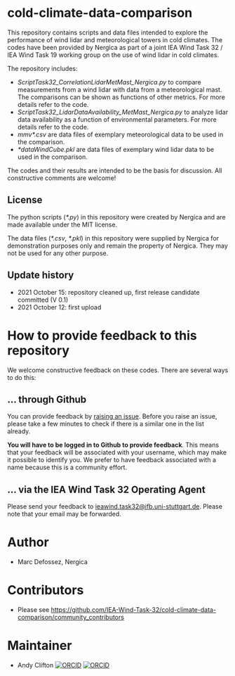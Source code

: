 # cold-climate-data-comparison

This repository contains scripts and data files intended to explore the performance of wind lidar and meteorological towers in cold climates. The codes have been provided by Nergica as part of a joint IEA Wind Task 32 / IEA Wind Task 19 working group on the use of wind lidar in cold climates.

The repository includes:

- _ScriptTask32\_CorrelationLidarMetMast\_Nergica.py_ to compare measurements from a wind lidar with data from a meteorological mast. The comparisons can be shown as functions of other metrics. For more details refer to the code.
- _ScriptTask32\_LidarDataAvailability\_MetMast\_Nergica.py_ to analyze lidar data availability as a function of environmental parameters. For more details refer to the code.
- _mmv*.csv_ are data files of exemplary meteorological data to be used in the comparison.
- _*dataWindCube.pkl_  are data files of exemplary wind lidar data to be used in the comparison.

The codes and their results are intended to be the basis for discussion. All constructive comments are welcome!

## License
The python scripts (_*.py_) in this repository were created by Nergica and are made available under the MIT license.

The data files (_*.csv_, _*.pkl_) in this repository were supplied by Nergica for demonstration purposes only and remain the property of Nergica. They may not be used for any other purpose.

## Update history
- 2021 October 15: repository cleaned up, first release candidate committed (V 0.1)
- 2021 October 12: first upload

# How to provide feedback to this repository
We welcome constructive feedback on these codes. There are several ways to do this:

## ... through Github
You can provide feedback by [raising an issue](https://github.com/IEA-Wind-Task-32/cold-climate-data-comparison/issues). Before you raise an issue, please take a few minutes to check if there is a similar one in the list already.

**You will have to be logged in to Github to provide feedback**. This means that your feedback will be associated with your username, which may make it possible to identify you. We prefer to have feedback associated with a name because this is a community effort.

## ... via the IEA Wind Task 32 Operating Agent
Please send your feedback to [ieawind.task32@ifb.uni-stuttgart.de](mailto:ieawind.task32@ifb.uni-stuttgart.de). Please note that your email may be forwarded.

# Author
 - Marc Defossez, Nergica

# Contributors
 - Please see https://github.com/IEA-Wind-Task-32/cold-climate-data-comparison/community_contributors

# Maintainer
 - Andy Clifton [![ORCID](https://orcid.org/sites/default/files/images/orcid_16x16.png)](https://orcid.org/0000-0001-9698-5083) [![ORCID](https://static-exp1.licdn.com/scds/common/u/images/logos/linkedin/logo_linkedin_93x21_v2.png)](www.linkedin.com/in/andyclifton)
